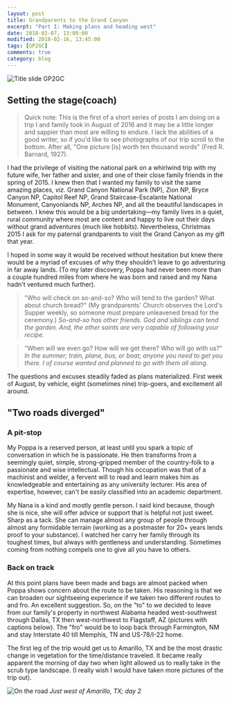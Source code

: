```yaml
---
layout: post
title: Grandparents to the Grand Canyon
excerpt: "Part I: Making plans and heading west"
date: 2018-02-07, 13:00:00
modified: 2018-02-16, 13:45:00
tags: [GP2GC]
comments: true
category: blog
---
```


![Title slide GP2GC]("aldridgecaleb.github.io/images/images/GP2GC/GP2GC.png")

## Setting the stage(coach)

> Quick note: This is the first of a short series of posts I am doing on a trip I and family took in August of 2016 and it may be a little longer and sappier than most are willing to endure. I lack the abilities of a good writer, so if you'd like to see photographs of our trip scroll to the bottom. After all, "One picture [is] worth ten thousand words" (Fred R. Barnard, 1927).

I had the privilege of visiting the national park on a whirlwind trip with my future wife, her father and sister, and one of their close family friends in the spring of 2015. I knew then that I wanted my family to visit the same amazing places, _viz._ Grand Canyon National Park (NP), Zion NP, Bryce Canyon NP, Capitol Reef NP, Grand Staircase-Escalante National Monument, Canyonlands NP, Arches NP, and all the beautiful landscapes in between. I knew this would be a big undertaking—my family lives in a quiet, rural community where most are content and happy to live out their days without grand adventures (much like hobbits). Nevertheless, Christmas 2015 I ask for my paternal grandparents to visit the Grand Canyon as my gift that year.

I hoped in some way it would be received without hesitation but knew there would be a myriad of excuses of why they shouldn't leave to go adventuring in far away lands. (To my later discovery, Poppa had never been more than a couple hundred miles from where he was born and raised and my Nana hadn't ventured much further).

> "Who will check on so-and-so? Who will tend to the garden? What about church bread?" (My grandparents' Church observes the Lord's Supper weekly, so someone must prepare unleavened bread for the ceremony.)
_So-and-so has other friends. God and siblings can tend the garden. And, the other saints are very capable of following your recipe._

> "When will we even go? How will we get there? Who will go with us?"
_In the summer; train, plane, bus, or boat; anyone you need to get you there. I of course wanted and planned to go with them all along._

The questions and excuses steadily faded as plans materialized. First week of August, by vehicle, eight (sometimes nine) trip-goers, and excitement all around.

## "Two roads diverged"

### A pit-stop
My Poppa is a reserved person, at least until you spark a topic of conversation in which he is passionate. He then transforms from a seemingly quiet, simple, strong-gripped member of the country-folk to a passionate and wise intellectual. Though his occupation was that of a machinist and welder, a fervent will to read and learn makes him as knowledgeable and entertaining as any university lecturer. His area of expertise, however, can't be easily classified into an academic department.

My Nana is a kind and mostly gentle person. I said kind because, though she is nice, she will offer advice or support that is helpful not just sweet. Sharp as a tack. She can manage almost any group of people through almost any formidable terrain (working as a postmaster for 20+ years lends proof to your substance). I watched her carry her family through its toughest times, but always with gentleness and understanding. Sometimes coming from nothing compels one to give all you have to others.

### Back on track

At this point plans have been made and bags are almost packed when Poppa shows concern about the route to be taken. His reasoning is that we can broaden our sightseeing experience if we taken two different routes to and fro. An excellent suggestion. So, on the "to" to we decided to leave from our family's property in northwest Alabama headed west-southwest through Dallas, TX then west-northwest to Flagstaff, AZ (pictures with captions below). The "fro" would be to loop back through Farmington, NM and stay Interstate 40 till Memphis, TN and US-78/I-22 home.

The first leg of the trip would get us to Amarillo, TX and be the most drastic change in vegetation for the time/distance traveled. It became really apparent the morning of day two when light allowed us to really take in the scrub type landscape. (I really wish I would have taken more pictures of the trip out).

![On the road]("aldridgecaleb.github.io/images/images/GP2GC/heading-west.jpg")
*Just west of Amarillo, TX; day 2*

